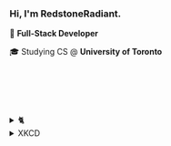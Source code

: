 
<h3>Hi, I'm RedstoneRadiant.</h3>

💼 **Full-Stack Developer**

🎓 Studying CS @ **University of Toronto**

<br><br><br><br>
<details>
  <summary>🐈</summary>
  
  <img src="https://random-xkcd.redstoneradiant.repl.co/cat?" alt="Random cat">
</details>

<details>
  <summary>XKCD</summary>

  <img src="https://random-xkcd.redstoneradiant.repl.co/xkcd" alt="Random XKCD" />
</details>
